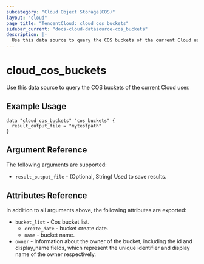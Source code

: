 ```yaml
---
subcategory: "Cloud Object Storage(COS)"
layout: "cloud"
page_title: "TencentCloud: cloud_cos_buckets"
sidebar_current: "docs-cloud-datasource-cos_buckets"
description: |-
  Use this data source to query the COS buckets of the current Cloud user.
---
```


# cloud_cos_buckets

Use this data source to query the COS buckets of the current Cloud user.

## Example Usage

```hcl
data "cloud_cos_buckets" "cos_buckets" {
  result_output_file = "mytestpath"
}
```

## Argument Reference

The following arguments are supported:

* `result_output_file` - (Optional, String) Used to save results.

## Attributes Reference

In addition to all arguments above, the following attributes are exported:

* `bucket_list` - Cos bucket list.
  * `create_date` - bucket create date.
  * `name` - bucket name.
* `owner` - Information about the owner of the bucket, including the id and display_name fields, which represent the unique identifier and display name of the owner respectively.


